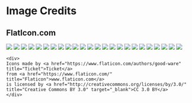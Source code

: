 # Image Credits

## FlatIcon.com

![](helipad.png) ![](luggage.png) ![](passport.png) ![](phone-book.png) ![](pin.png) ![](plane.png) ![](ticket.png) ![](world.png) 
![](antenna.png) ![](antenna-2.png) ![](chat.png) ![](customer-support.png) ![](headphone.png) ![](headset.png) ![](internet.png) ![](mobile-phone.png) 
![](newspaper.png) ![](paper-plane.png) ![](phone-book-contact.png) ![](stopclock.png) ![](support.png) ![](tools.png) ![](world.png) ![](world-map.png) 

```
<div>
Icons made by <a href="https://www.flaticon.com/authors/good-ware" title="Ticket">Ticket</a>
from <a href="https://www.flaticon.com/" title="Flaticon">www.flaticon.com</a>
is licensed by <a href="http://creativecommons.org/licenses/by/3.0/" title="Creative Commons BY 3.0" target="_blank">CC 3.0 BY</a>
</div>
```
